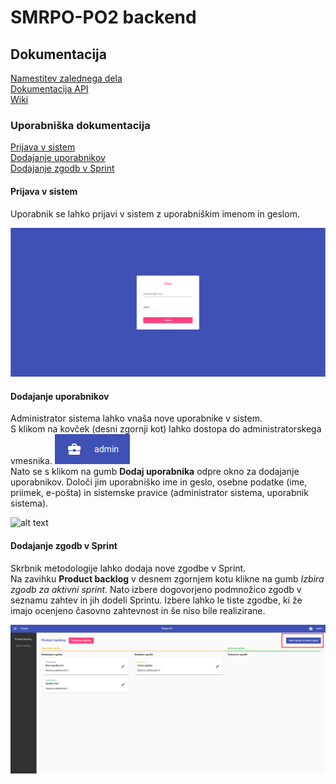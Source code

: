 # SMRPO-PO2 backend

## Dokumentacija
[Namestitev zalednega dela](doc/install.md)\
[Dokumentacija API](doc/API.md)\
[Wiki](https://github.com/FRI-SMRPO-2/smrpo_backend/wiki/ "Wiki")

### Uporabniška dokumentacija
[Prijava v sistem](#prijava-v-sistem)\
[Dodajanje uporabnikov](#dodajanje-uporabnikov)\
[Dodajanje zgodb v Sprint](#dodajanje-zgodb-v-sprint)

#### Prijava v sistem
Uporabnik se lahko prijavi v sistem z uporabniškim imenom in geslom. 

![alt text](doc/img/login.png)

#### Dodajanje uporabnikov
Administrator sistema lahko vnaša nove uporabnike v sistem.\
S klikom na kovček (desni zgornji kot) lahko dostopa do administratorskega vmesnika.
![alt text](doc/img/admin_btn.png)\
Nato se s klikom na gumb **Dodaj uporabnika** odpre okno za dodajanje uporabnikov.
Določi jim uporabniško ime in geslo, osebne podatke (ime, priimek, e-pošta) in sistemske pravice (administrator sistema, uporabnik sistema).

![alt text](doc/img/add_user.png)

#### Dodajanje zgodb v Sprint
Skrbnik metodologije lahko dodaja nove zgodbe v Sprint.\
Na zavihku **Product backlog** v desnem zgornjem kotu klikne na gumb *Izbira zgodb za aktivni sprint*.
Nato izbere dogovorjeno podmnožico zgodb v seznamu zahtev in jih dodeli Sprintu.
Izbere lahko le tiste zgodbe, ki že imajo ocenjeno časovno zahtevnost in še niso bile realizirane.

![alt text](doc/img/story_to_sprint.png)